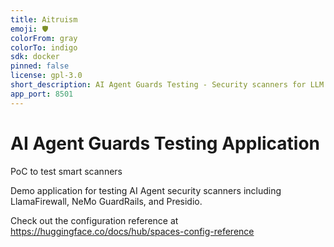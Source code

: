 ```yaml
---
title: Aitruism
emoji: 🛡️
colorFrom: gray
colorTo: indigo
sdk: docker
pinned: false
license: gpl-3.0
short_description: AI Agent Guards Testing - Security scanners for LLM agents
app_port: 8501
---
```


# AI Agent Guards Testing Application

PoC to test smart scanners

Demo application for testing AI Agent security scanners including LlamaFirewall, NeMo GuardRails, and Presidio.

Check out the configuration reference at https://huggingface.co/docs/hub/spaces-config-reference

